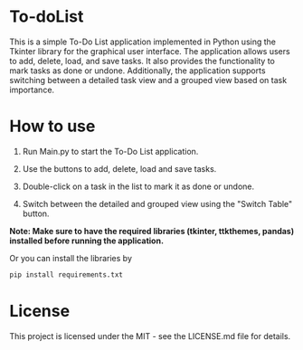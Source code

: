 # To-doList
This is a simple To-Do List application implemented in Python using the Tkinter library for the graphical user interface. The application allows users to add, delete, load, and save tasks. It also provides the functionality to mark tasks as done or undone. Additionally, the application supports switching between a detailed task view and a grouped view based on task importance.

# How to use
1. Run Main.py to start the To-Do List application.     

2. Use the buttons to add, delete, load and save tasks.    

3. Double-click on a task in the list to mark it as done or undone.     

4. Switch between the detailed and grouped view using the "Switch Table" button.    

**Note: Make sure to have the required libraries (tkinter, ttkthemes, pandas) installed before running the application.**   

Or you can install the libraries by     
```python
pip install requirements.txt
```

# License
This project is licensed under the MIT - see the LICENSE.md file for details.
